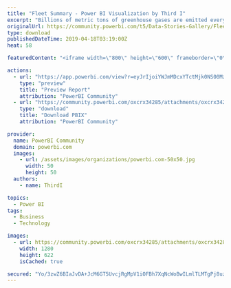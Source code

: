 ```yaml
---
title: "Fleet Summary - Power BI Visualization by Third I"
excerpt: "Billions of metric tons of greenhouse gases are emitted every year across the globe and the transportation sector accounts for about half of these"
originalUrl: https://community.powerbi.com/t5/Data-Stories-Gallery/Fleet-Summary-Power-BI-Visualization-by-Third-I/m-p/672993
type: download
publishedDateTime: 2019-04-18T03:19:00Z
heat: 58

featuredContent: "<iframe width=\"800\" height=\"600\" frameborder=\"0\" src=\"https://app.powerbi.com/view?r=eyJrIjoiYWJmMDcxYTctMjk0NS00MzkzLWE5M2MtZjcyMzcwMGUxYjg1IiwidCI6ImExMTdlOGM2LWRhYTMtNDFlMi1iZDJhLTgyYzUwMmZlMzM4NCJ9\"></iframe>"

actions:
  - url: "https://app.powerbi.com/view?r=eyJrIjoiYWJmMDcxYTctMjk0NS00MzkzLWE5M2MtZjcyMzcwMGUxYjg1IiwidCI6ImExMTdlOGM2LWRhYTMtNDFlMi1iZDJhLTgyYzUwMmZlMzM4NCJ9"
    type: "preview"
    title: "Preview Report"
    attribution: "PowerBI Community"
  - url: "https://community.powerbi.com/oxcrx34285/attachments/oxcrx34285/DataStoriesGallery/2597/8/Fleet_Summary_Report_by_ThirdI.pbix"
    type: "download"
    title: "Download PBIX"
    attribution: "PowerBI Community"

provider:
  name: PowerBI Community
  domain: powerbi.com
  images:
    - url: /assets/images/organizations/powerbi.com-50x50.jpg
      width: 50
      height: 50
  authors:
    - name: ThirdI

topics:
  - Power BI
tags:
  - Business
  - Technology

images:
  - url: https://community.powerbi.com/oxcrx34285/attachments/oxcrx34285/DataStoriesGallery/2597/6/Fleet_Summary_Report_by_ThirdI.PNG
    width: 1280
    height: 622
    isCached: true

secured: "Yo/3zwZ6BIaJvDA+JcM6GT5UvcjRgMpV1iOFBh7XqNcWoBwILmlTLMTgPj8uzv6ttfcZRtRoPUidjOwNUV2034kAuO1I7a2+WcxE/WiPVfZqMQ/28esQWAPwIMb1WpMn4M7dCM43NxVJ3RdoleK/xWJvX1y/Reu8oDgGw3iKVbDb7uZhsbg1XheV3jfY/cFGm52BpFFP5IcYBdPq7NCrB0IP2Rf9jRQPoxn9HH6rmwFvlR3cn4R+CgyBrNwPMfgQRfFz9W98Q9frBvCBs1K43a1dkxLr+SCaDKjDOyyPFOvQR8QiQo8T5zhY4wlL+42ruhRmH565x1PS2LupwiTym/N9VrAWHpRvOVgiYL2cj7sqaqL/KgreONBL+5/F8y6b;ZCsjxXAsaQ8QD12qtSsfEw=="
---
```



